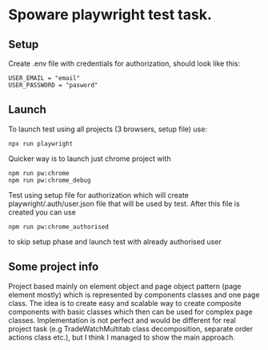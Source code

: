  # Spoware playwright test task.
 ## Setup
 Create .env file with credentials for authorization, should look like this:
 ```
USER_EMAIL = "email"
USER_PASSWORD = "pasword"
```
 ## Launch
 To launch test using all projects (3 browsers, setup file) use:
```
npx run playwright
```
Quicker way is to launch just chrome project with
```
npm run pw:chrome
npm run pw:chrome_debug
```
Test using setup file for authorization which will create playwright/.auth/user.json file that will be used by test.
After this file is created you can use
```
npm run pw:chrome_authorised
```
to skip setup phase and launch test with already authorised user
## Some project info
Project based mainly on element object and page object pattern (page element mostly) which is represented by components classes and one page class.
The idea is to create easy and scalable way to create composite components with basic classes which then can be used for complex page classes.
Implementation is not perfect and would be different for real project task (e.g TradeWatchMultitab class decomposition, separate order actions class etc.), but I think I managed to show the main approach.
